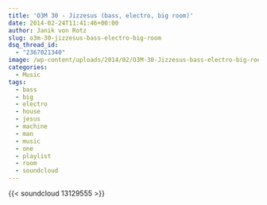 ```yaml
---
title: 'O3M 30 - Jizzesus (bass, electro, big room)'
date: 2014-02-24T11:41:46+00:00
author: Janik von Rotz
slug: o3m-30-jizzesus-bass-electro-big-room
dsq_thread_id:
  - "2367021340"
image: /wp-content/uploads/2014/02/O3M-30-Jizzesus-bass-electro-big-room1.jpg
categories:
  - Music
tags:
  - bass
  - big
  - electro
  - house
  - jesus
  - machine
  - man
  - music
  - one
  - playlist
  - room
  - soundcloud
---
```

{{< soundcloud 13129555 >}}